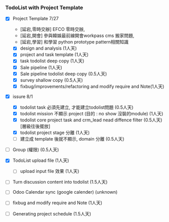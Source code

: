 
### TodoList with Project Template
- [X] Project Template 7/27 
    - [延宕,零時交辦] EFCO 零時交辦, 
    - [延宕,開會] 參與韓娛最前線開會workpass cms 搬家問題,
    - [延宕,學習] 和學習 python prototype pattern相關知識
    - [X] design and analysis               (1人天)
    - [X] project and task template         (1人天)
    - [X] task todolist deep copy           (1人天)
    - [X] Sale pipeline                     (1人天)
    - [X] Sale pipeline todolist deep copy  (0.5人天)
    - [X] survey shallow copy                (0.5人天)
    - [X] fixbug/improvements/refactoring and modify require and Note(1人天)
- [X] issure 8/1
	- [X] todolist task 必須先建立, 才能建立todolist問題 (0.5人天)
    - [X] todolist mission 不顯示 project (目的 : no show 沒裝的module) (1人天)
    - [X] todolist core project task and crm_lead nead diffence filter (0.5人天) [層級往後擺放]
    - [X] todolist project stage 分離 (1人天)
    - [ ] 建立成 template 後就不顯示, domain 分離 (0.5人天)
- [ ] Group (權限)                           (0.5人天)
- [X] TodoList upload file                   (1人天)
    - [ ] upload input file 效果             (1人天) 
- [ ] Turn discussion content into todolist (1.5人天)
- [ ] Odoo Calendar sync (google calender)  (unknown)
- [ ] fixbug and modify require and Note    (1人天)
- [ ] Generating project schedule           (1.5人天)

